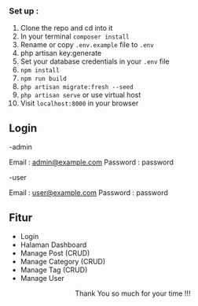 ### Set up :

1. Clone the repo and cd into it
2. In your terminal `composer install`
3. Rename or copy `.env.example` file to `.env`
4. php artisan key:generate
5. Set your database credentials in your `.env` file
6. `npm install`
7. `npm run build`
8. `php artisan migrate:fresh --seed`
9. `php artisan serve` or use virtual host
10. Visit `localhost:8000` in your browser

## Login

-admin

Email : admin@example.com
Password : password

-user

Email : user@example.com
Password : password

## Fitur

-   Login
-   Halaman Dashboard
-   Manage Post (CRUD)
-   Manage Category (CRUD)
-   Manage Tag (CRUD)
-   Manage User

<p style="text-align:center">Thank You so much for your time !!!</p>
